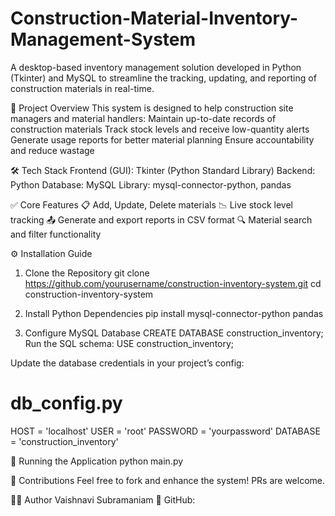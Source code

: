 # Construction-Material-Inventory-Management-System

A desktop-based inventory management solution developed in Python (Tkinter) and MySQL to streamline the tracking, updating, and reporting of construction materials in real-time.

📌 Project Overview
This system is designed to help construction site managers and material handlers:
Maintain up-to-date records of construction materials
Track stock levels and receive low-quantity alerts
Generate usage reports for better material planning
Ensure accountability and reduce wastage


🛠️ Tech Stack
Frontend (GUI): Tkinter (Python Standard Library)
Backend: Python
Database: MySQL
Library: mysql-connector-python, pandas

✅ Core Features
📋 Add, Update, Delete materials
📉 Live stock level tracking
📤 Generate and export reports in CSV format
🔍 Material search and filter functionality

⚙️ Installation Guide
1. Clone the Repository
git clone https://github.com/yourusername/construction-inventory-system.git
cd construction-inventory-system

3. Install Python Dependencies
pip install mysql-connector-python pandas

5. Configure MySQL Database
CREATE DATABASE construction_inventory;
Run the SQL schema:
USE construction_inventory;

Update the database credentials in your project’s config:
# db_config.py
HOST = 'localhost'
USER = 'root'
PASSWORD = 'yourpassword'
DATABASE = 'construction_inventory'

🚀 Running the Application
python main.py


🤝 Contributions
Feel free to fork and enhance the system! PRs are welcome.

👨‍💻 Author
Vaishnavi Subramaniam
🔗 GitHub:
